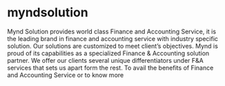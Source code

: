 # myndsolution
Mynd Solution provides world class Finance and Accounting Service, it is the leading brand in finance and accounting service with industry specific solution. Our solutions are customized to meet client’s objectives. Mynd is proud of its capabilities as a specialized Finance &amp; Accounting solution partner. We offer our clients several unique differentiators under F&amp;A services that sets us apart form the rest. To avail the benefits of Finance and Accounting Service or to know more 
